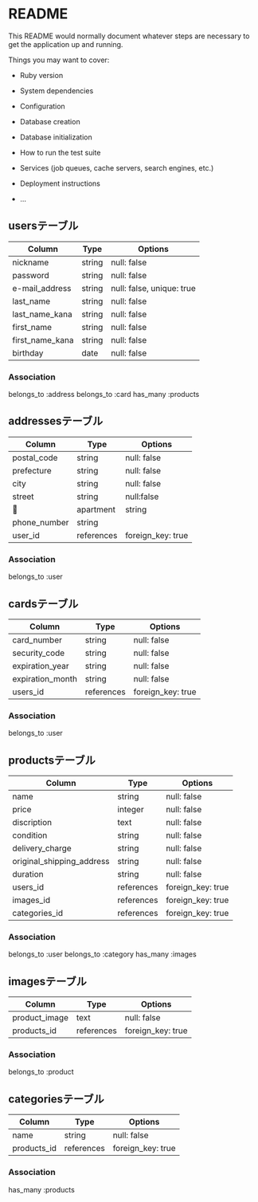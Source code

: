 # README

This README would normally document whatever steps are necessary to get the
application up and running.

Things you may want to cover:

* Ruby version

* System dependencies

* Configuration

* Database creation

* Database initialization

* How to run the test suite

* Services (job queues, cache servers, search engines, etc.)

* Deployment instructions

* ...

## usersテーブル
|Column|Type|Options|
|------|----|-------|
|nickname|string|null: false|
|password|string|null: false|
|e-mail_address|string|null: false, unique: true|
|last_name|string|null: false|
|last_name_kana|string|null: false|
|first_name|string|null: false|
|first_name_kana|string|null: false|
|birthday|date|null: false|
### Association
belongs_to :address 
belongs_to :card
has_many :products

## addressesテーブル
|Column|Type|Options|
|------|----|-------|
|postal_code|string|null: false|
|prefecture|string|null: false|
|city|string|null: false|
|street|string|null:false|
|apartment|string||
|phone_number|string||
|user_id|references|foreign_key: true|
### Association
belongs_to :user

## cardsテーブル
|Column|Type|Options|
|------|----|-------|
|card_number|string|null: false|
|security_code|string|null: false|
|expiration_year|string|null: false|
|expiration_month|string|null: false|
|users_id|references|foreign_key: true|
### Association
belongs_to :user

## productsテーブル
|Column|Type|Options|
|------|----|-------|
|name|string|null: false|
|price|integer|null: false|
|discription|text|null: false|
|condition|string|null: false|
|delivery_charge|string|null: false|
|original_shipping_address|string|null: false|
|duration|string|null: false|
|users_id|references|foreign_key: true|
|images_id|references|foreign_key: true|
|categories_id|references|foreign_key: true|
### Association
belongs_to :user
belongs_to :category
has_many :images

## imagesテーブル
|Column|Type|Options|
|------|----|-------|
|product_image|text|null: false|
|products_id|references|foreign_key: true|
### Association
belongs_to :product

## categoriesテーブル
|Column|Type|Options|
|------|----|-------|
|name|string|null: false|
|products_id|references|foreign_key: true|
### Association
has_many :products
